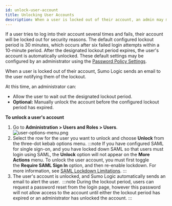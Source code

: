 ```yaml
---
id: unlock-user-account
title: Unlocking User Accounts
description: When a user is locked out of their account, an admin may manually unlock the account before the configured lockout period has expired.
---
```


If a user tries to log into their account several times and fails, their account will be locked out for security reasons. The default configured lockout period is 30 minutes, which occurs after six failed login attempts within a 10-minute period. After the designated lockout period expires, the user's account is automatically unlocked. These default settings may be configured by an administrator using the [Password Policy Settings](../../security/set-password-policy.md). 

When a user is locked out of their account, Sumo Logic sends an email to the user notifying them of the lockout. 

At this time, an administrator can:

* Allow the user to wait out the designated lockout period.
* **Optional:** Manually unlock the account before the configured lockout period has expired. 

**To unlock a user's account**

1. Go to **Administration > Users and Roles > Users**. 
    ![user-options-menu.png](/img/users-roles/user-options-menu.png)
1. Select the row for the user you want to unlock and choose **Unlock** from the three-dot kebab options menu.
    :::note
    If you have configured SAML for single sign-on, and you have locked down SAML so that users must login using SAML, the **Unlock** option will not appear on the **More Actions** menu. To unlock the user account, you must first toggle the **Require SAML Sign In** option, and then re-enable lockdown. For more information, see [SAML Lockdown Limitations](../../security/saml/set-up-saml.md).
    :::
1. The user's account is unlocked, and Sumo Logic automatically sends an email to alert the user. 
   :::note
   During the lockout period, users can request a password reset from the login page, however this password will not allow access to the account until either the lockout period has expired or an administrator has unlocked the account.
   :::
